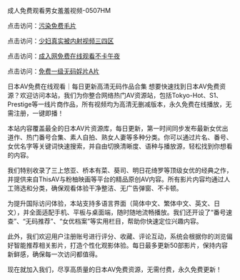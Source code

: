 成人免费观看男女羞羞视频-0507HM

点击访问：<a href="https://rtj-3zo.pages.dev/">污染免费毛片</a>

点击访问：<a href="https://tfda.pages.dev/">少妇真实被内射视频三四区</a>

点击访问：<a href="https://gsd-agv.pages.dev/">成入网免费在线观看不卡午夜</a>

点击访问：<a href="https://cfad.pages.dev/">免费一级无码婬片A片</a>

日本AV免费在线观看｜每日更新高清无码作品合集
想要快速找到日本AV免费资源？欢迎访问本站，我们为你整合网络热门AV资源站，包括Tokyo-Hot、S1、Prestige等一线片商作品，所有视频均为高清无删减版本，永久免费在线播放，无需注册，一键即播！

本站内容覆盖最全的日本AV片资源库，每日更新，第一时间同步发布最新女优出道作、热门番号合集、素人自拍、熟女人妻等多种分类。你可以通过片名、番号、女优名字等关键词快速搜索，并自由切换清晰度、语种与播放源，轻松找到你想看的内容。

我们特别收录了三上悠亚、桥本有菜、葵司、明日花绮罗等顶级女优的经典之作，并提供来自ThisAV与粉柚映画等平台的精品原创AV内容。所有影片内容均通过人工筛选和分类，确保观看体验干净整洁、无广告弹窗、不卡顿。

为提升国际访问体验，本站支持多语言界面（简体中文、繁体中文、英文、日文），并全面适配手机、平板与桌面端，随时随地流畅播放。我们还开设了“番号速查”、“无码推荐”、“女优档案”等实用栏目，帮助你快速定位兴趣内容。

此外，我们欢迎用户注册账号进行评分、收藏、评论互动，系统会根据你的浏览偏好智能推荐相关影片，打造个性化观影体验。每日最多更新50部影片，保持内容新鲜感，确保每一次访问都值得。

现在就加入我们，尽享高质量的日本AV免费资源，无需付费，永久免费更新！

<span style="display:none;">[Canonical link](）</span>

